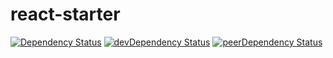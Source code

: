# react-starter

[![Dependency Status][deps-badge]][deps]
[![devDependency Status][dev-deps-badge]][dev-deps]
[![peerDependency Status][peer-deps-badge]][peer-deps]

[deps-badge]: https://david-dm.org/luqin/react-starter.svg
[deps]: https://david-dm.org/luqin/react-starter

[dev-deps-badge]: https://david-dm.org/luqin/react-starter/dev-status.svg
[dev-deps]: https://david-dm.org/luqin/react-starter#info=devDependencies

[peer-deps-badge]: https://david-dm.org/luqin/react-starter/peer-status.svg
[peer-deps]: https://david-dm.org/luqin/react-starter#info=peerDependencies 
